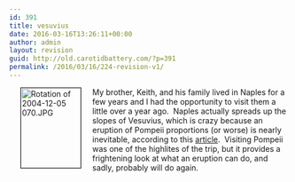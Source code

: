 ```yaml
---
id: 391
title: vesuvius
date: 2016-03-16T13:26:11+00:00
author: admin
layout: revision
guid: http://old.carotidbattery.com/?p=391
permalink: /2016/03/16/224-revision-v1/
---
```

<img title="pompeii" src="/wp-content/uploads/2016/03/Rotation-of-2004-12-05-070.jpg" alt="Rotation of 2004-12-05 070.JPG" width="108" height="144" align="left" border="1" hspace="20" />My brother, Keith, and his family lived in Naples for a few years and I had the opportunity to visit them a little over a year ago.  Naples actually spreads up the slopes of Vesuvius, which is crazy because an eruption of Pompeii proportions (or worse) is nearly inevitable, according to this [article](http://news.bbc.co.uk/2/hi/science/nature/4780916.stm).  Visiting Pompeii was one of the highlites of the trip, but it provides a frightening look at what an eruption can do, and sadly, probably will do again.